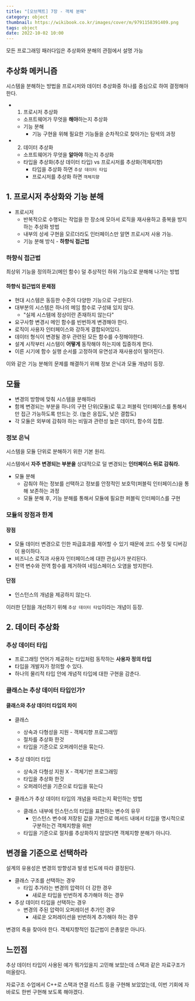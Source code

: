 ```yaml
---
title: "[오브젝트] 7장 - 객체 분해"
category: object
thumbnail: https://wikibook.co.kr/images/cover/m/9791158391409.png
tags: object
date: 2022-10-02 10:00
---
```


모든 프로그래밍 패러다임은 추상화와 분해의 관점에서 설명 가능

## 추상화 메커니즘
시스템을 분해하는 방법을 프로시저와 데이터 추상화중 하나를 중심으로 하여 결정해야한다.

- 1. 프로시저 추상화
    - 소프트웨어가 무엇을 **해야**하는지 추상화
    - 기능 분해
        - 기능 구현을 위해 필요한 기능들을 순차적으로 찾아가는 탐색의 과정
- 2. 데이터 추상화
    - 소프트웨어가 무엇을 **알아야** 하는지 추상화
    - 타입을 추상화(추상 데이터 타입) vs 프로시저를 추상화(객체지향)
        - 타입을 추상화 하면 `추상 데이터 타입`
        - 프로시저를 추상화 하면 `객체지향`

## 1. 프로시저 추상화와 기능 분해

- 프로시저
    - 반복적으로 수행되는 작업을 한 장소에 모아서 로직을 재사용하고 중복을 방지하는 추상화 방법
    - 내부의 상세 구현을 모르더라도 인터페이스만 알면 프로시저 사용 가능.
    - 기능 분해 방식 - **하향식 접근법**

### 하향식 접근법

최상위 기능을 정의하고(메인 함수) 덜 추상적인 하위 기능으로 분해해 나가는 방법

#### 하향식 접근법의 문제점

- 현대 시스템은 동등한 수준의 다양한 기능으로 구성된다.
- 대부분의 시스템은 하나의 메임 함수로 구성돼 있지 않다.
    - "실제 시스템에 정상이란 존재하지 않는다"
- 요구사항 변경시 메인 함수를 빈번하게 변경해야 한다.
- 로직이 사용자 인터페이스와 강하게 결합되어있다.
- 데이터 형식이 변경될 경우 관련된 모든 함수를 수정해야한다.
- 설계 시작부터 시스템이 **어떻게** 동작해야 하는지에 집중하게 한다.
- 이른 시기에 함수 실행 순서를 고정하여 유연성과 재사용성이 떨어진다.

이와 같은 기능 분해의 문제를 해결하기 위해 정보 은닉과 모듈 개념이 등장.

## 모듈

- 변경의 방향에 맞춰 시스템을 분해하라
- 함께 변경되는 부분을 하나의 구현 단위(모듈)로 묶고 퍼블릭 인터페이스를 통해서만 접근 가능하도록 만드는 것. (높은 응집도, 낮은 결합도)
- 각 모듈은 외부에 감춰야 하는 비밀과 관련성 높은 데이터, 함수의 집합.

### 정보 은닉

시스템을 모듈 단위로 분해하기 위한 기본 원리.

시스템에서 **자주 변경되는 부분을** 상대적으로 덜 변경되는 **인터페이스 뒤로 감춰라.**

- 모듈 분해
    - 감춰야 하는 정보를 선택하고 정보를 안정적인 보호막(퍼블릭 인터페이스)을 통해 보존하는 과정
    - 모듈 분해 후, 기능 분해를 통해서 모듈에 필요한 퍼블릭 인터페이스를 구현

### 모듈의 장점과 한계

#### 장점

- 모듈 데이터 변경으로 인한 파급효과를 제어할 수 있기 때문에 코드 수정 및 디버깅이 용이하다.
- 비즈니스 로직과 사용자 인터페이스에 대한 관심사가 분리된다.
- 전역 변수와 전역 함수를 제거하여 네임스페이스 오염을 방지한다.

#### 단점

- 인스턴스의 개념을 제공하지 않는다.

이러한 단점을 개선하기 위해 `추상 데이터 타입`이라는 개념이 등장.

## 2. 데이터 추상화

### 추상 데이터 타입

- 프로그래밍 언어가 제공하는 타입처럼 동작하는 **사용자 정의 타입**
- 타입을 개발자가 정의할 수 있다.
- 하나의 물리적 타입 안에 개념적 타입에 대한 구현을 감춘다.

### 클래스는 추상 데이터 타입인가?

#### 클래스와 추상 데이터 타입의 차이

- 클래스
    - 상속과 다형성을 지원 - 객체지향 프로그래밍
    - 절차를 추상화 한것
    - 타입을 기준으로 오퍼레이션을 묶는다.
- 추상 데이터 타입
    - 상속과 다형성 지원 X - 객체기반 프로그래밍
    - 타입을 추상화 한것
    - 오퍼레이션을 기준으로 타입을 묶는다

- 클래스가 추상 데이터 타입의 개념을 따르는지 확인하는 방법
    - 클래스 내부에 인스턴스의 타입을 표현하는 변수의 유무
        - 인스턴스 변수에 저장된 값을 기반으로 메서드 내에서 타입을 명시적으로 구분하는건 객체지향을 위반
    - 타입을 기준으로 절차를 추상화하지 않았다면 객체지향 분해가 아니다.

## 변경을 기준으로 선택하라

설계의 유용성은 변경의 방향성과 발생 빈도에 따라 결정된다.

- 클래스 구조를 선택하는 경우
    - 타입 추가라는 변경의 압력이 더 강한 경우
        - 새로운 타입을 빈번하게 추가해야 하는 경우
- 추상 데이터 타입을 선택하는 경우
    - 변경의 주된 압력이 오퍼레이션 추가인 경우
        - 새로운 오퍼레이션을 빈번하게 추가해야 하는 경우

변경의 축을 찾아야 한다.
객체지향적인 접근법이 은총알은 아니다.

## 느낀점

추상 데이터 타입이 사용된 예가 뭐가있을지 고민해 보았는데 스택과 같은 자료구조가 떠올랐다.

자료구조 수업에서 C++로 스택과 연결 리스트 등을 구현해 보았었는데, 이번 기회에 자바로도 한번 구현해 보도록 해야겠다.
